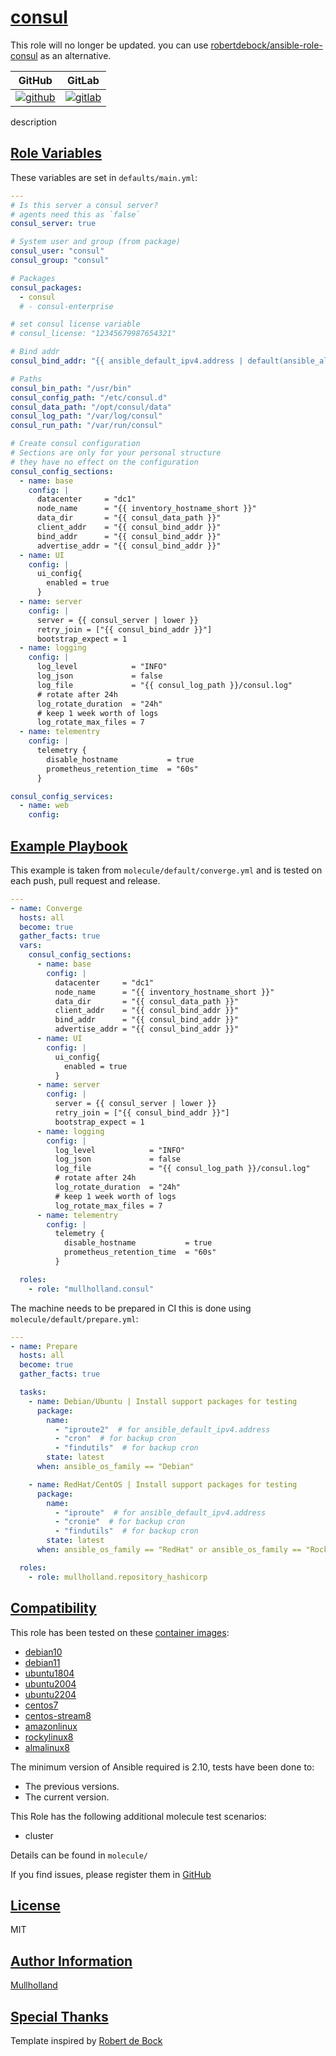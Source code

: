 # [consul](#consul)

This role will no longer be updated. you can use [robertdebock/ansible-role-consul](https://github.com/robertdebock/ansible-role-consul) as an alternative.


|GitHub|GitLab|
|------|------|
|[![github](https://github.com/mullholland/ansible-role-consul/workflows/Ansible%20Molecule/badge.svg)](https://github.com/mullholland/ansible-role-consul/actions)|[![gitlab](https://gitlab.com/mullholland/ansible-role-consul/badges/main/pipeline.svg)](https://gitlab.com/mullholland/ansible-role-consul)|

description

## [Role Variables](#role-variables)

These variables are set in `defaults/main.yml`:
```yaml
---
# Is this server a consul server?
# agents need this as `false`
consul_server: true

# System user and group (from package)
consul_user: "consul"
consul_group: "consul"

# Packages
consul_packages:
  - consul
  # - consul-enterprise

# set consul license variable
# consul_license: "12345679987654321"

# Bind addr
consul_bind_addr: "{{ ansible_default_ipv4.address | default(ansible_all_ipv4_addresses[0]) }}"

# Paths
consul_bin_path: "/usr/bin"
consul_config_path: "/etc/consul.d"
consul_data_path: "/opt/consul/data"
consul_log_path: "/var/log/consul"
consul_run_path: "/var/run/consul"

# Create consul configuration
# Sections are only for your personal structure
# they have no effect on the configuration
consul_config_sections:
  - name: base
    config: |
      datacenter     = "dc1"
      node_name      = "{{ inventory_hostname_short }}"
      data_dir       = "{{ consul_data_path }}"
      client_addr    = "{{ consul_bind_addr }}"
      bind_addr      = "{{ consul_bind_addr }}"
      advertise_addr = "{{ consul_bind_addr }}"
  - name: UI
    config: |
      ui_config{
        enabled = true
      }
  - name: server
    config: |
      server = {{ consul_server | lower }}
      retry_join = ["{{ consul_bind_addr }}"]
      bootstrap_expect = 1
  - name: logging
    config: |
      log_level            = "INFO"
      log_json             = false
      log_file             = "{{ consul_log_path }}/consul.log"
      # rotate after 24h
      log_rotate_duration  = "24h"
      # keep 1 week worth of logs
      log_rotate_max_files = 7
  - name: telementry
    config: |
      telemetry {
        disable_hostname           = true
        prometheus_retention_time  = "60s"
      }

consul_config_services:
  - name: web
    config:
```


## [Example Playbook](#example-playbook)

This example is taken from `molecule/default/converge.yml` and is tested on each push, pull request and release.
```yaml
---
- name: Converge
  hosts: all
  become: true
  gather_facts: true
  vars:
    consul_config_sections:
      - name: base
        config: |
          datacenter     = "dc1"
          node_name      = "{{ inventory_hostname_short }}"
          data_dir       = "{{ consul_data_path }}"
          client_addr    = "{{ consul_bind_addr }}"
          bind_addr      = "{{ consul_bind_addr }}"
          advertise_addr = "{{ consul_bind_addr }}"
      - name: UI
        config: |
          ui_config{
            enabled = true
          }
      - name: server
        config: |
          server = {{ consul_server | lower }}
          retry_join = ["{{ consul_bind_addr }}"]
          bootstrap_expect = 1
      - name: logging
        config: |
          log_level            = "INFO"
          log_json             = false
          log_file             = "{{ consul_log_path }}/consul.log"
          # rotate after 24h
          log_rotate_duration  = "24h"
          # keep 1 week worth of logs
          log_rotate_max_files = 7
      - name: telementry
        config: |
          telemetry {
            disable_hostname           = true
            prometheus_retention_time  = "60s"
          }

  roles:
    - role: "mullholland.consul"
```

The machine needs to be prepared in CI this is done using `molecule/default/prepare.yml`:
```yaml
---
- name: Prepare
  hosts: all
  become: true
  gather_facts: true

  tasks:
    - name: Debian/Ubuntu | Install support packages for testing
      package:
        name:
          - "iproute2"  # for ansible_default_ipv4.address
          - "cron"  # for backup cron
          - "findutils"  # for backup cron
        state: latest
      when: ansible_os_family == "Debian"

    - name: RedHat/CentOS | Install support packages for testing
      package:
        name:
          - "iproute"  # for ansible_default_ipv4.address
          - "cronie"  # for backup cron
          - "findutils"  # for backup cron
        state: latest
      when: ansible_os_family == "RedHat" or ansible_os_family == "Rocky"

  roles:
    - role: mullholland.repository_hashicorp
```





## [Compatibility](#compatibility)

This role has been tested on these [container images](https://hub.docker.com/u/mullholland):

-   [debian10](https://hub.docker.com/r/mullholland/docker-molecule-debian10)
-   [debian11](https://hub.docker.com/r/mullholland/docker-molecule-debian11)
-   [ubuntu1804](https://hub.docker.com/r/mullholland/docker-molecule-ubuntu1804)
-   [ubuntu2004](https://hub.docker.com/r/mullholland/docker-molecule-ubuntu2004)
-   [ubuntu2204](https://hub.docker.com/r/mullholland/docker-molecule-ubuntu2204)
-   [centos7](https://hub.docker.com/r/mullholland/docker-molecule-centos7)
-   [centos-stream8](https://hub.docker.com/r/mullholland/docker-molecule-centos-stream8)
-   [amazonlinux](https://hub.docker.com/r/mullholland/docker-molecule-amazonlinux)
-   [rockylinux8](https://hub.docker.com/r/mullholland/docker-molecule-rockylinux8)
-   [almalinux8](https://hub.docker.com/r/mullholland/docker-molecule-almalinux8)

The minimum version of Ansible required is 2.10, tests have been done to:

-   The previous versions.
-   The current version.

This Role has the following additional molecule test scenarios:
-   cluster

Details can be found in ```molecule/```




If you find issues, please register them in [GitHub](https://github.com/mullholland/ansible-role-consul/issues)

## [License](#license)

MIT


## [Author Information](#author-information)

[Mullholland](https://github.com/mullholland)

## [Special Thanks](#special-thanks)

Template inspired by [Robert de Bock](https://github.com/robertdebock)
